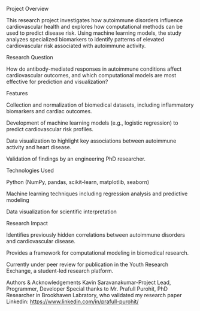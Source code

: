 Project Overview

This research project investigates how autoimmune disorders influence cardiovascular health and explores how computational methods can be used to predict disease risk. Using machine learning models, the study analyzes specialized biomarkers to identify patterns of elevated cardiovascular risk associated with autoimmune activity.

Research Question

How do antibody-mediated responses in autoimmune conditions affect cardiovascular outcomes, and which computational models are most effective for prediction and visualization?

Features

Collection and normalization of biomedical datasets, including inflammatory biomarkers and cardiac outcomes.

Development of machine learning models (e.g., logistic regression) to predict cardiovascular risk profiles.

Data visualization to highlight key associations between autoimmune activity and heart disease.

Validation of findings by an engineering PhD researcher.

Technologies Used

Python (NumPy, pandas, scikit-learn, matplotlib, seaborn)

Machine learning techniques including regression analysis and predictive modeling

Data visualization for scientific interpretation

Research Impact

Identifies previously hidden correlations between autoimmune disorders and cardiovascular disease.

Provides a framework for computational modeling in biomedical research.

Currently under peer review for publication in the Youth Research Exchange, a student-led research platform.

Authors & Acknowledgements
Kavin Saravanakumar-Project Lead, Programmer, Developer
Special thanks to Mr. Prafull Purohit, PhD Researcher in Brookhaven Labratory, who validated my research paper
Linkedin: https://www.linkedin.com/in/prafull-purohit/
